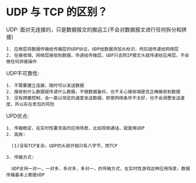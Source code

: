 # UDP 与 TCP 的区别？

  UDP: 面对无连接的，只是数据报文的搬运工(不会对数据报文进行任何拆分和拼接)

    1. 应用层将数据传输给传输层的UDP协议，UDP给数据添加头标识，然后就传递给网络层
    2. 在接收端，网络层接收到数据，传递给传输层，UDP只去除IP报文头就传递给应用层，不会做任何拼接操作

  UDP不可靠性:

    1. 不需要建立连接，随时可以发送数据
    2. 接收到什么数据就传递什么数据，不做数据备份，也不关心接收端是否正确接收到数据
    3. 没有拥塞控制，会一直以恒定的速度发送数据，即使网络条件不太好，也不会调整发送速度，所以存在丢包的风险

  UPD优点:

    1. 传输稳定，在实时性要求高的应用场景，比如视频通话，就是用UDP
    2. 高效:

      (1)没有TCP复杂，UDP的头部开销只有八字节，而TCP

    3. 传输方式:

      UDP支持一对一，一对多，多对多，多对一，的传输方式，在实时性游戏这种应用场景，数据传输基本上都是UDP
